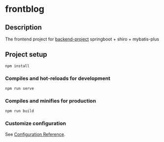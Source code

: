 # frontblog
## Description 
The frontend project for 
[backend-project](https://github.com/Jinwenxin/blogPractice)   springboot + shiro + mybatis-plus

## Project setup
```
npm install
```

### Compiles and hot-reloads for development
```
npm run serve
```

### Compiles and minifies for production
```
npm run build
```

### Customize configuration
See [Configuration Reference](https://cli.vuejs.org/config/).
